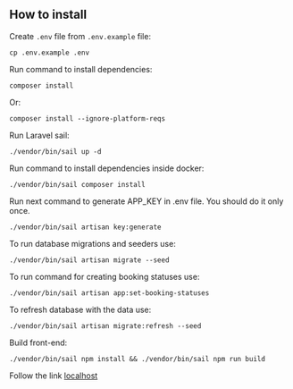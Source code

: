## How to install

Create `.env` file from `.env.example` file:
```shell
cp .env.example .env
```

Run command to install dependencies:
```shell
composer install
```

Or:
```shell
composer install --ignore-platform-reqs
```

Run Laravel sail:
```shell
./vendor/bin/sail up -d
```

Run command to install dependencies inside docker:
```shell
./vendor/bin/sail composer install
```

Run next command to generate APP_KEY in .env file. You should do it only once.
```shell
./vendor/bin/sail artisan key:generate
```

To run database migrations and seeders use:
```shell
./vendor/bin/sail artisan migrate --seed
```

To run command for creating booking statuses use:
```shell
./vendor/bin/sail artisan app:set-booking-statuses
```

To refresh database with the data use:
```shell
./vendor/bin/sail artisan migrate:refresh --seed
```

Build front-end:
```shell
./vendor/bin/sail npm install && ./vendor/bin/sail npm run build
```

Follow the link [localhost](http://localhost/)
